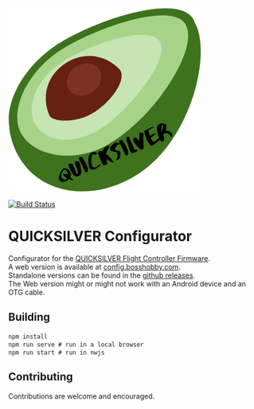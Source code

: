 ![QUICKSILVER](https://raw.githubusercontent.com/BossHobby/QUICKSILVER/master/misc/logo.png)

[![Build Status](https://ci.bkleiner.codes/api/badges/BossHobby/QUICKSILVER/status.svg)](https://ci.bkleiner.codes/BossHobby/QUICKSILVER)

# QUICKSILVER Configurator

Configurator for the [QUICKSILVER Flight Controller Firmware](https://github.com/BossHobby/QUICKSILVER).  
A web version is available at [config.bosshobby.com](https://config.bosshobby.com).  
Standalone versions can be found in the [github releases](https://github.com/BossHobby/Configurator/releases).  
The Web version might or might not work with an Android device and an OTG cable.

## Building

```
npm install
npm run serve # run in a local browser
npm run start # run in nwjs
```

## Contributing

Contributions are welcome and encouraged.
